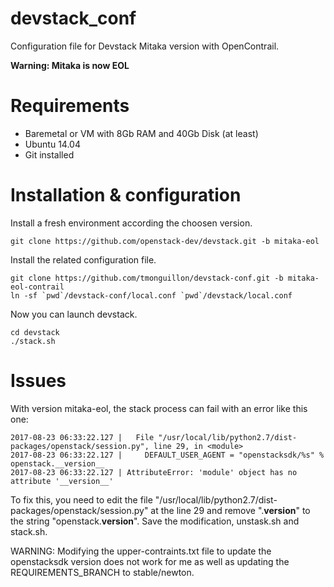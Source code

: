 # devstack_conf

Configuration file for Devstack Mitaka version with OpenContrail.

**Warning: Mitaka is now EOL**

Requirements
============

* Baremetal or VM with 8Gb RAM and 40Gb Disk (at least)
* Ubuntu 14.04
* Git installed


Installation & configuration
============================

Install a fresh environment according the choosen version.

    git clone https://github.com/openstack-dev/devstack.git -b mitaka-eol

Install the related configuration file.

    git clone https://github.com/tmonguillon/devstack-conf.git -b mitaka-eol-contrail
    ln -sf `pwd`/devstack-conf/local.conf `pwd`/devstack/local.conf

Now you can launch devstack.

    cd devstack
    ./stack.sh


Issues
======

With version mitaka-eol, the stack process can fail with an error like this one:

    2017-08-23 06:33:22.127 |   File "/usr/local/lib/python2.7/dist-packages/openstack/session.py", line 29, in <module>
    2017-08-23 06:33:22.127 |     DEFAULT_USER_AGENT = "openstacksdk/%s" % openstack.__version__
    2017-08-23 06:33:22.127 | AttributeError: 'module' object has no attribute '__version__'

To fix this, you need to edit the file "/usr/local/lib/python2.7/dist-packages/openstack/session.py" at the line 29 and remove ".__version__" to the string "openstack.__version__". Save the modification, unstask.sh and stack.sh.

WARNING: Modifying the upper-contraints.txt file to update the openstacksdk version does not work for me as well
as updating the REQUIREMENTS_BRANCH to stable/newton.


